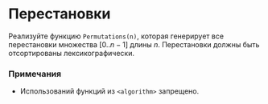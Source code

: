 # Перестановки

Реализуйте функцию `Permutations(n)`, которая генерирует все перестановки множества $`[0..n - 1]`$ длины $`n`$.
Перестановки должны быть отсортированы лексикографически.

### Примечания

* Использований функций из `<algorithm>` запрещено.
